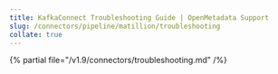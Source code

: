 ```yaml
---
title: KafkaConnect Troubleshooting Guide | OpenMetadata Support
slug: /connectors/pipeline/matillion/troubleshooting
collate: true
---
```


{% partial file="/v1.9/connectors/troubleshooting.md" /%}
